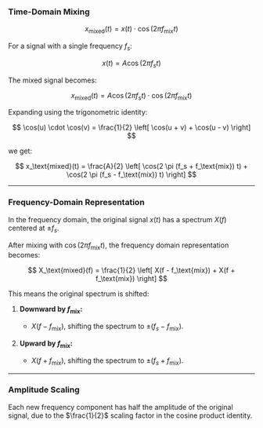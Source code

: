 ### Time-Domain Mixing

$$
x_\text{mixed}(t) = x(t) \cdot \cos(2 \pi f_\text{mix} t)
$$

For a signal with a single frequency $f_s$:

$$
x(t) = A \cos(2 \pi f_s t)
$$

The mixed signal becomes:

$$
x_\text{mixed}(t) = A \cos(2 \pi f_s t) \cdot \cos(2 \pi f_\text{mix} t)
$$

Expanding using the trigonometric identity:

$$
\cos(u) \cdot \cos(v) = \frac{1}{2} \left[ \cos(u + v) + \cos(u - v) \right]
$$

we get:

$$
x_\text{mixed}(t) = \frac{A}{2} \left[ \cos(2 \pi (f_s + f_\text{mix}) t) + \cos(2 \pi (f_s - f_\text{mix}) t) \right]
$$

---

### Frequency-Domain Representation

In the frequency domain, the original signal $x(t)$ has a spectrum $X(f)$ centered at $\pm f_s$.

After mixing with $\cos(2 \pi f_\text{mix} t)$, the frequency domain representation becomes:

$$
X_\text{mixed}(f) = \frac{1}{2} \left[ X(f - f_\text{mix}) + X(f + f_\text{mix}) \right]
$$

This means the original spectrum is shifted:

1. **Downward by $f_\text{mix}$:**
   - $X(f - f_\text{mix})$, shifting the spectrum to $\pm (f_s - f_\text{mix})$.

2. **Upward by $f_\text{mix}$:**
   - $X(f + f_\text{mix})$, shifting the spectrum to $\pm (f_s + f_\text{mix})$.

---

### Amplitude Scaling

Each new frequency component has half the amplitude of the original signal, due to the $\frac{1}{2}$ scaling factor in the cosine product identity.
